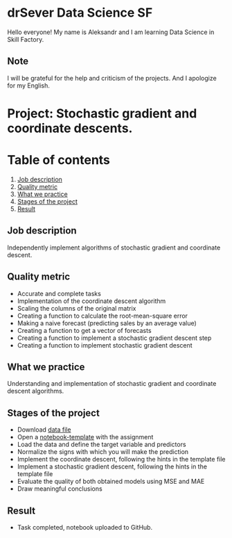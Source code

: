 # drSever Data Science SF
Hello everyone! My name is Aleksandr and I am learning Data Science in Skill Factory.
## Note
I will be grateful for the help and criticism of the projects. And I apologize for my English.

# Project: Stochastic gradient and coordinate descents.
# Table of contents
1. [Job description](https://github.com/drSever/drSever_data_science/tree/main/Learning_projects/project_7#Job-description)
2. [Quality metric](https://github.com/drSever/drSever_data_science/tree/main/Learning_projects/project_7#Quality-metric)
3. [What we practice](https://github.com/drSever/drSever_data_science/tree/main/Learning_projects/project_7#What-we-practice)
4. [Stages of the project](https://github.com/drSever/drSever_data_science/tree/main/Learning_projects/project_7#Stages-of-the-project)
5. [Result](https://github.com/drSever/drSever_data_science/tree/main/Learning_projects/project_7#Result)

## Job description

Independently implement algorithms of stochastic gradient and coordinate descent. 

## Quality metric

- Accurate and complete tasks
- Implementation of the coordinate descent algorithm
- Scaling the columns of the original matrix
- Creating a function to calculate the root-mean-square error
- Making a naive forecast (predicting sales by an average value)
- Creating a function to get a vector of forecasts
- Creating a function to implement a stochastic gradient descent step
- Creating a function to implement stochastic gradient descent

## What we practice

Understanding and implementation of stochastic gradient and coordinate descent algorithms.  

## Stages of the project

- Download [data file](https://lms.skillfactory.ru/assets/courseware/v1/be9ea3bcfb9e5ebc744c1f2af98fed61/asset-v1:SkillFactory+DST-3.0+28FEB2021+type@asset+block/Advertising.zip)
- Open a [notebook-template](https://lms.skillfactory.ru/assets/courseware/v1/7b2e6cbfd22f5452704aa9c75cff644b/asset-v1:SkillFactory+DST-3.0+28FEB2021+type@asset+block/Практика_Оптимизация.ipynb) with the assignment
- Load the data and define the target variable and predictors
- Normalize the signs with which you will make the prediction
- Implement the coordinate descent, following the hints in the template file
- Implement a stochastic gradient descent, following the hints in the template file
- Evaluate the quality of both obtained models using MSE and MAE
- Draw meaningful conclusions

## Result

- Task completed, notebook uploaded to GitHub.


